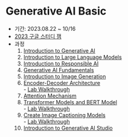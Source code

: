 # Generative AI Basic

- 기간: 2023.08.22 ~ 10/16
- [2023 구글 스터디 잼](https://sites.google.com/view/2023-study-jam)
- 과정
    1. [Introduction to Generative AI](https://www.cloudskillsboost.google/course_templates/536)
    2. [Introduction to Large Language Models](https://www.cloudskillsboost.google/course_templates/539)
    3. [Introduction to Responsible AI](https://www.cloudskillsboost.google/course_templates/554)
    4. [Generative AI Fundamentals](https://www.cloudskillsboost.google/course_templates/556)
    5. [Introduction to Image Generation](https://www.cloudskillsboost.google/course_templates/541?catalog_rank=%7B%22rank%22:1,%22num_filters%22:0,%22has_search%22:true%7D&search_id=25863287)
    6. [Encoder-Decoder Architecture](https://www.cloudskillsboost.google/course_templates/543?catalog_rank=%7B%22rank%22:1,%22num_filters%22:0,%22has_search%22:true%7D&search_id=25863292)  
      - [Lab Walkthrough](https://www.youtube.com/watch?v=FW--2KkTQ1s&t=1s)
    7. [Attention Mechanism](https://www.cloudskillsboost.google/course_templates/537?catalog_rank=%7B%22rank%22:1,%22num_filters%22:0,%22has_search%22:true%7D&search_id=25863295)
    8. [Transformer Models and BERT Model](https://www.cloudskillsboost.google/course_templates/538?catalog_rank=%7B%22rank%22:1,%22num_filters%22:0,%22has_search%22:true%7D&search_id=25863300)  
      - [Lab Walkthrough](https://www.youtube.com/watch?v=6hhvQb8tSPs)
    9. [Create Image Captioning Models](https://www.cloudskillsboost.google/course_templates/542?catalog_rank=%7B%22rank%22:2,%22num_filters%22:0,%22has_search%22:true%7D&search_id=25863308)  
      - [Lab Walkthrough](https://www.youtube.com/watch?v=c8VO_Lf1cjA&t=1s)
    10. [Introduction to Generative AI Studio](https://www.cloudskillsboost.google/course_templates/552?catalog_rank=%7B%22rank%22:1,%22num_filters%22:0,%22has_search%22:true%7D&search_id=25863314)

